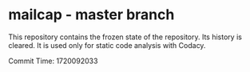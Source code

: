 # mailcap - master branch

This repository contains the frozen state of the repository.
Its history is cleared. It is used only for static code
analysis with Codacy.

Commit Time: 1720092033
